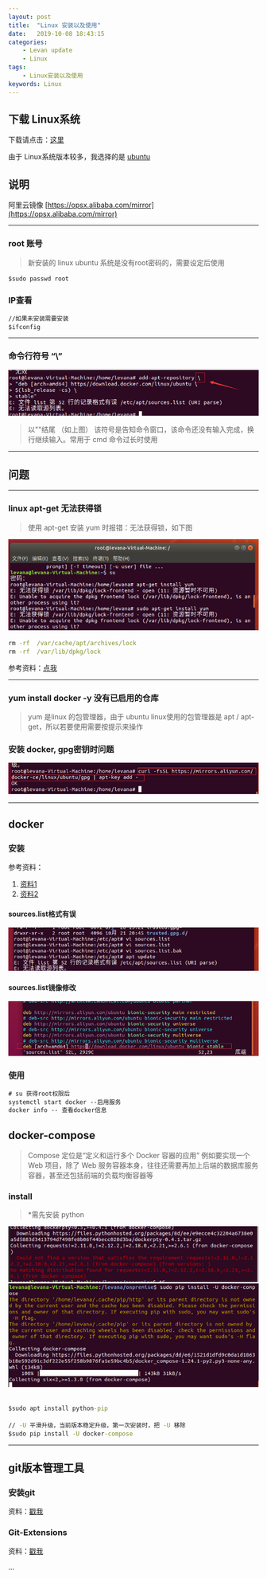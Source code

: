 ```yaml
---
layout: post  
title:  "Linux 安装以及使用"  
date:   2019-10-08 18:43:15
categories: 
    - Levan update
    - Linux
tags: 
    - Linux安装以及使用
keywords: Linux
---
```


## 下载 Linux系统

下载请点击：[这里](https://www.linux.org/pages/download/)  

由于 Linux系统版本较多，我选择的是 [ubuntu](https://ubuntu.com/download)

## 说明

阿里云镜像 [https://opsx.alibaba.com/mirror](https://opsx.alibaba.com/mirror)

---

### root 账号

> 新安装的 linux ubuntu 系统是没有root密码的，需要设定后使用

```cmd
$sudo passwd root
```

### IP查看

```cmd
//如果未安装需要安装
$ifconfig
```

---

### 命令行符号 “\”

![linux-cmd-desc1.png](/assets/linux/linux-cmd-desc1.png)

> 以"\"结尾 （如上图）
> 该符号是告知命令窗口，该命令还没有输入完成，换行继续输入。常用于 cmd 命令过长时使用

---

<!--more -->

## 问题

---

### linux apt-get 无法获得锁

> 使用 apt-get 安装 yum 时报错：无法获得锁，如下图

![eg img](/assets/linux/linux-error1.png)

```cmd
rm -rf  /var/cache/apt/archives/lock
rm -rf  /var/lib/dpkg/lock
```

参考资料：[点我](https://blog.csdn.net/legendaryhaha/article/details/89361120)

---

### yum install docker -y 没有已启用的仓库

> yum 是linux 的包管理器，由于 ubuntu linux使用的包管理器是 apt / apt-get，所以若要使用需要按提示来操作

### 安装 docker, gpg密钥时问题

![linux/linux-install-docker-error1](/assets/linux/linux-install-docker-error1.png)

---

## docker

### 安装

参考资料：  

1. [资料1](https://philipzheng.gitbooks.io/docker_practice/content/install/ubuntu.html)  
2. [资料2](https://yeasy.gitbooks.io/docker_practice/install/ubuntu.html)

#### sources.list格式有误

![linux/linux-source-list-error-20191022191756](/assets/linux/linux-source-list-error-20191022191756.png)

#### sources.list镜像修改

![linux/linux-source-list2019-10-22-191655](/assets/linux/linux-source-list2019-10-22-191655.png)

### 使用

```cmd
# su 获得root权限后
systemctl start docker --启用服务
docker info -- 查看docker信息
```

## docker-compose

> Compose 定位是“定义和运行多个 Docker 容器的应用”
> 例如要实现一个 Web 项目，除了 Web 服务容器本身，往往还需要再加上后端的数据库服务容器，甚至还包括前端的负载均衡容器等

### install

> *需先安装 python

![linux/20191027160118](/assets/linux/20191027160118.png)
![linux/20191027160022](/assets/linux/20191027160022.png)

```cmd

$sudo apt install python-pip

// -U 平滑升级，当前版本稳定升级，第一次安装时，把 -U 移除
$sudo pip install -U docker-compose


```

---

## git版本管理工具

### 安装git

资料：[戳我](https://git-scm.com/book/en/v2/Getting-Started-Installing-Git)

### Git-Extensions

资料：[戳我](https://github.com/gitextensions/gitextensions/wiki/How-To:-run-Git-Extensions-on-Linux)

...
